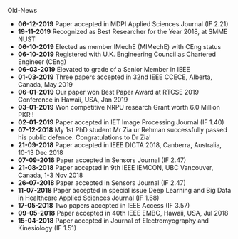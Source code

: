 Old-News

- **06-12-2019**   Paper accepted in MDPI Applied Sciences Journal (IF 2.21)
- **19-11-2019**   Recognized as Best Researcher for the Year 2018, at SMME NUST
- **06-10-2019**   Elected as member IMechE (MIMechE) with CEng status
- **06-10-2019**   Registered with U.K. Engineering Council as Chartered Engineer (CEng)
- **06-03-2019**   Elevated to grade of a Senior Member in IEEE
- **01-03-2019**   Three papers accepted in 32nd IEEE CCECE, Alberta, Canada, May 2019
- **06-01-2019**   Our paper won Best Paper Award at RTCSE 2019 Conference in Hawaii, USA, Jan 2019
- **03-01-2019**   Won competitive NRPU research Grant worth 6.0 Million PKR !
- **02-01-2019**   Paper accepted in IET Image Processing Journal (IF 1.40)
- **07-12-2018**   My 1st PhD student Mr Zia ur Rehman successfully passed his public defence. Congratulations to Dr Zia!
- **21-09-2018**   Paper accepted in IEEE DICTA 2018, Canberra, Australia, 10-13 Dec 2018
- **07-09-2018**   Paper accepted in Sensors Journal (IF 2.47)
- **21-08-2018**   Paper accepted in 9th IEEE IEMCON, UBC Vancouver, Canada, 1-3 Nov 2018
- **26-07-2018**   Paper accepted in Sensors Journal (IF 2.47)
- **11-07-2018**   Paper accepted in special issue Deep Learning and Big Data in Healthcare Applied Sciences Journal (IF 1.68)
- **17-05-2018**   Two papers accepted in IEEE Access (IF 3.57)
- **09-05-2018**   Paper accepted in 40th IEEE EMBC, Hawaii, USA, Jul 2018
- **15-04-2018**   Paper accepted in Journal of Electromyography and Kinesiology (IF 1.51)
